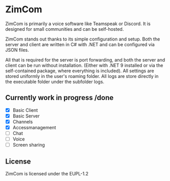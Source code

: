 # ZimCom

ZimCom is primarily a voice software like Teamspeak or Discord. It is designed for small communities and can be self-hosted.

ZimCom stands out thanks to its simple configuration and setup. Both the server and client are written in C# with .NET and can be configured via JSON files.

All that is required for the server is port forwarding, and both the server and client can be run without installation. (Either with .NET 9 installed or via the self-contained package, where everything is included).
All settings are stored uniformly in the user's roaming folder.
All logs are store directly in the executable folder under the subfolder logs.

## Currently work in progress /done

- [x] Basic Client
- [x] Basic Server
- [x] Channels
- [x] Accessmanagement
- [ ] Chat
- [ ] Voice
- [ ] Screen sharing

## License

ZimCom is licensed under the EUPL-1.2